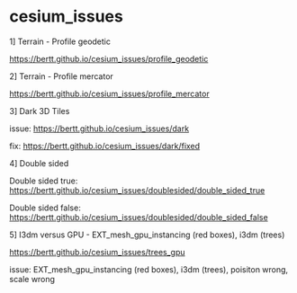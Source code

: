 # cesium_issues


1] Terrain - Profile geodetic

https://bertt.github.io/cesium_issues/profile_geodetic

2] Terrain - Profile mercator

https://bertt.github.io/cesium_issues/profile_mercator

3] Dark 3D Tiles

issue: https://bertt.github.io/cesium_issues/dark

fix: https://bertt.github.io/cesium_issues/dark/fixed

4] Double sided

Double sided true: https://bertt.github.io/cesium_issues/doublesided/double_sided_true

Double sided false: https://bertt.github.io/cesium_issues/doublesided/double_sided_false

5] I3dm versus GPU -  EXT_mesh_gpu_instancing (red boxes), i3dm (trees)

https://bertt.github.io/cesium_issues/trees_gpu

issue: EXT_mesh_gpu_instancing (red boxes), i3dm (trees), poisiton wrong, scale wrong



